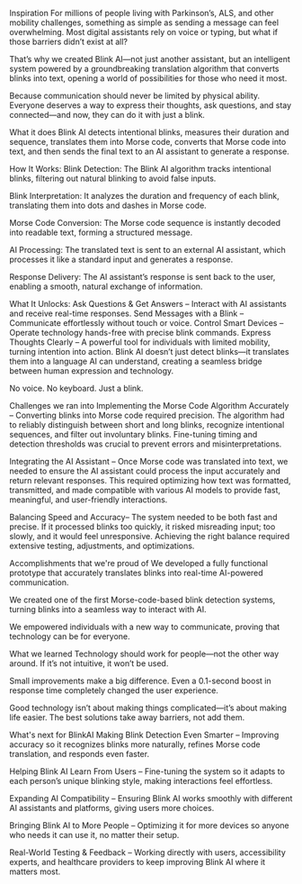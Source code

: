 Inspiration
For millions of people living with Parkinson’s, ALS, and other mobility challenges, something as simple as sending a message can feel overwhelming. Most digital assistants rely on voice or typing, but what if those barriers didn’t exist at all?

That’s why we created Blink AI—not just another assistant, but an intelligent system powered by a groundbreaking translation algorithm that converts blinks into text, opening a world of possibilities for those who need it most.

Because communication should never be limited by physical ability. Everyone deserves a way to express their thoughts, ask questions, and stay connected—and now, they can do it with just a blink.

What it does
Blink AI detects intentional blinks, measures their duration and sequence, translates them into Morse code, converts that Morse code into text, and then sends the final text to an AI assistant to generate a response.

How It Works:
Blink Detection: The Blink AI algorithm tracks intentional blinks, filtering out natural blinking to avoid false inputs.

Blink Interpretation: It analyzes the duration and frequency of each blink, translating them into dots and dashes in Morse code.

Morse Code Conversion: The Morse code sequence is instantly decoded into readable text, forming a structured message.

AI Processing: The translated text is sent to an external AI assistant, which processes it like a standard input and generates a response.

Response Delivery: The AI assistant’s response is sent back to the user, enabling a smooth, natural exchange of information.

What It Unlocks:
Ask Questions & Get Answers – Interact with AI assistants and receive real-time responses.
Send Messages with a Blink – Communicate effortlessly without touch or voice.
Control Smart Devices – Operate technology hands-free with precise blink commands.
Express Thoughts Clearly – A powerful tool for individuals with limited mobility, turning intention into action.
Blink AI doesn’t just detect blinks—it translates them into a language AI can understand, creating a seamless bridge between human expression and technology.

No voice. No keyboard. Just a blink.

Challenges we ran into
Implementing the Morse Code Algorithm Accurately – Converting blinks into Morse code required precision. The algorithm had to reliably distinguish between short and long blinks, recognize intentional sequences, and filter out involuntary blinks. Fine-tuning timing and detection thresholds was crucial to prevent errors and misinterpretations.

Integrating the AI Assistant – Once Morse code was translated into text, we needed to ensure the AI assistant could process the input accurately and return relevant responses. This required optimizing how text was formatted, transmitted, and made compatible with various AI models to provide fast, meaningful, and user-friendly interactions.

Balancing Speed and Accuracy– The system needed to be both fast and precise. If it processed blinks too quickly, it risked misreading input; too slowly, and it would feel unresponsive. Achieving the right balance required extensive testing, adjustments, and optimizations.

Accomplishments that we're proud of
We developed a fully functional prototype that accurately translates blinks into real-time AI-powered communication.

We created one of the first Morse-code-based blink detection systems, turning blinks into a seamless way to interact with AI.

We empowered individuals with a new way to communicate, proving that technology can be for everyone.

What we learned
Technology should work for people—not the other way around. If it’s not intuitive, it won’t be used.

Small improvements make a big difference. Even a 0.1-second boost in response time completely changed the user experience.

Good technology isn’t about making things complicated—it’s about making life easier. The best solutions take away barriers, not add them.

What's next for BlinkAI
Making Blink Detection Even Smarter – Improving accuracy so it recognizes blinks more naturally, refines Morse code translation, and responds even faster.

Helping Blink AI Learn From Users – Fine-tuning the system so it adapts to each person’s unique blinking style, making interactions feel effortless.

Expanding AI Compatibility – Ensuring Blink AI works smoothly with different AI assistants and platforms, giving users more choices.

Bringing Blink AI to More People – Optimizing it for more devices so anyone who needs it can use it, no matter their setup.

Real-World Testing & Feedback – Working directly with users, accessibility experts, and healthcare providers to keep improving Blink AI where it matters most.
